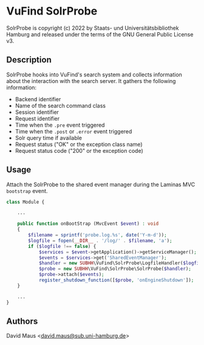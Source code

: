# VuFind SolrProbe

SolrProbe is copyright (c) 2022 by Staats- und Universitätsbibliothek Hamburg and released under the terms of the GNU
General Public License v3.

## Description

SolrProbe hooks into VuFind's search system and collects information about the interaction with the search server. It
gathers the following information:

- Backend identifier
- Name of the search command class
- Session identifier
- Request identifier
- Time when the ```.pre``` event triggered
- Time when the ```.post``` or ```.error``` event triggered
- Solr query time if available
- Request status ("OK" or the exception class name)
- Request status code ("200" or the exception code)

## Usage

Attach the SolrProbe to the shared event manager during the Laminas MVC ```bootstrap``` event.

```php
class Module {

    ...

    public function onBootStrap (MvcEvent $event) : void
    {
        $filename = sprintf('probe.log.%s', date('Y-m-d'));
        $logfile = fopen(__DIR__ . '/log/' . $filename, 'a');
        if ($logfile !== false) {
            $services = $event->getApplication()->getServiceManager();
            $events = $services->get('SharedEventManager');
            $handler = new SUBHH\VuFind\SolrProbe\LogfileHandler($logfile);
            $probe = new SUBHH\VuFind\SolrProbe\SolrProbe($handler);
            $probe->attach($events);
            register_shutdown_function([$probe, 'onEngineShutdown']);
    }

    ...
}
```

## Authors

David Maus &lt;david.maus@sub.uni-hamburg.de&gt;
